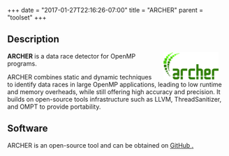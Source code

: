 +++
date = "2017-01-27T22:16:26-07:00"
title = "ARCHER"
parent = "toolset"
+++

## Description

<img src="../img/archer_logo.png" width="25%" alt="ARCHER Logo" title="ARCHER" align="right" style="margin-left: 20px; margin-right: 20px;"/>

**ARCHER** is a data race detector for OpenMP programs.

ARCHER combines static and dynamic techniques to identify data races in large OpenMP applications, leading to low runtime and memory overheads, while still offering high accuracy and precision. It builds on open-source tools infrastructure such as LLVM, ThreadSanitizer, and OMPT to provide portability.

## Software

ARCHER is an open-source tool and can be obtained on <a class="smooth-link" title="GitHub" href="https://github.com/PRUNERS/ARCHER">GitHub <i class="fa fa-github"></i>.